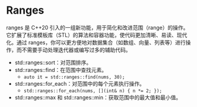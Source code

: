 
# Ranges
ranges 是 C++20 引入的一组新功能，用于简化和改进范围（range）的操作。它扩展了标准模板库（STL）的算法和容器功能，使代码更加清晰、易读、现代化。通过 ranges，你可以更方便地对数据集合（如数组、向量、列表等）进行操作，而不需要手动处理迭代器或编写过多的辅助代码。

- std::ranges::sort：对范围排序。
- std::ranges::find：在范围中查找元素。
	-  `auto it = std::ranges::find(nums, 30);`
-  std::ranges::for_each：对范围中的每个元素执行操作。
	- `std::ranges::for_each(nums, [](int& n) { n *= 2; });`
- std::ranges::max 和 std::ranges::min：获取范围中的最大值和最小值。